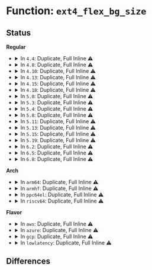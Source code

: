 # Function: <code>ext4_flex_bg_size</code>

## Status
<b>Regular</b>
<ul>
<li>
<details>
<summary>In <code>4.4</code>: Duplicate, Full Inline ⚠️</summary>

**Collision:** Static Duplication

**Inline:** Full

**Transformation:** False

**Instances:**

```
In fs/ext4/balloc.c (ffffffff8129031a)
Location: fs/ext4/ext4.h:2803
Inline: True
Inline callers:
  - fs/ext4/balloc.c:ext4_inode_to_goal_block
```
```
In fs/ext4/ialloc.c (ffffffff81293087)
Location: fs/ext4/ext4.h:2803
Inline: True
Inline callers:
  - fs/ext4/ialloc.c:find_group_orlov
  - fs/ext4/ialloc.c:__ext4_new_inode
```
```
In fs/ext4/mballoc.c (ffffffff812cf707)
Location: fs/ext4/ext4.h:2803
Inline: True
Inline callers:
  - fs/ext4/mballoc.c:ext4_mb_good_group
```
```
In fs/ext4/block_validity.c (ffffffff812d630c)
Location: fs/ext4/ext4.h:2803
Inline: True
Inline callers:
  - fs/ext4/block_validity.c:ext4_setup_system_zone
```
</details>
</li>
<li>
<details>
<summary>In <code>4.8</code>: Duplicate, Full Inline ⚠️</summary>

**Collision:** Static Duplication

**Inline:** Full

**Transformation:** False

**Instances:**

```
In fs/ext4/balloc.c (ffffffff812bd83a)
Location: fs/ext4/ext4.h:2838
Inline: True
Inline callers:
  - fs/ext4/balloc.c:ext4_inode_to_goal_block
```
```
In fs/ext4/ialloc.c (ffffffff812c1977)
Location: fs/ext4/ext4.h:2838
Inline: True
Inline callers:
  - fs/ext4/ialloc.c:__ext4_new_inode
  - fs/ext4/ialloc.c:find_group_orlov
```
```
In fs/ext4/mballoc.c (ffffffff812ff127)
Location: fs/ext4/ext4.h:2838
Inline: True
Inline callers:
  - fs/ext4/mballoc.c:ext4_mb_good_group
```
```
In fs/ext4/block_validity.c (ffffffff81305fac)
Location: fs/ext4/ext4.h:2838
Inline: True
Inline callers:
  - fs/ext4/block_validity.c:ext4_setup_system_zone
```
</details>
</li>
<li>
<details>
<summary>In <code>4.10</code>: Duplicate, Full Inline ⚠️</summary>

**Collision:** Static Duplication

**Inline:** Full

**Transformation:** False

**Instances:**

```
In fs/ext4/balloc.c (ffffffff812d2e8a)
Location: fs/ext4/ext4.h:2816
Inline: True
Inline callers:
  - fs/ext4/balloc.c:ext4_inode_to_goal_block
```
```
In fs/ext4/ialloc.c (ffffffff812d6fb4)
Location: fs/ext4/ext4.h:2816
Inline: True
Inline callers:
  - fs/ext4/ialloc.c:__ext4_new_inode
  - fs/ext4/ialloc.c:find_group_orlov
```
```
In fs/ext4/mballoc.c (ffffffff813151a7)
Location: fs/ext4/ext4.h:2816
Inline: True
Inline callers:
  - fs/ext4/mballoc.c:ext4_mb_good_group
```
```
In fs/ext4/block_validity.c (ffffffff8131bf6c)
Location: fs/ext4/ext4.h:2816
Inline: True
Inline callers:
  - fs/ext4/block_validity.c:ext4_setup_system_zone
```
</details>
</li>
<li>
<details>
<summary>In <code>4.13</code>: Duplicate, Full Inline ⚠️</summary>

**Collision:** Static Duplication

**Inline:** Full

**Transformation:** False

**Instances:**

```
In fs/ext4/balloc.c (ffffffff812e449a)
Location: fs/ext4/ext4.h:2834
Inline: True
Inline callers:
  - fs/ext4/balloc.c:ext4_inode_to_goal_block
```
```
In fs/ext4/block_validity.c (ffffffff812e4b2e)
Location: fs/ext4/ext4.h:2834
Inline: True
Inline callers:
  - fs/ext4/block_validity.c:ext4_setup_system_zone
```
```
In fs/ext4/ialloc.c (ffffffff812f52db)
Location: fs/ext4/ext4.h:2834
Inline: True
Inline callers:
  - fs/ext4/ialloc.c:__ext4_new_inode
  - fs/ext4/ialloc.c:find_group_orlov
```
```
In fs/ext4/mballoc.c (ffffffff8130c60e)
Location: fs/ext4/ext4.h:2834
Inline: True
Inline callers:
  - fs/ext4/mballoc.c:ext4_mb_good_group
```
</details>
</li>
<li>
<details>
<summary>In <code>4.15</code>: Duplicate, Full Inline ⚠️</summary>

**Collision:** Static Duplication

**Inline:** Full

**Transformation:** False

**Instances:**

```
In fs/ext4/balloc.c (ffffffff81308ec9)
Location: fs/ext4/ext4.h:2791
Inline: True
Inline callers:
  - fs/ext4/balloc.c:ext4_inode_to_goal_block
```
```
In fs/ext4/block_validity.c (ffffffff8130955e)
Location: fs/ext4/ext4.h:2791
Inline: True
Inline callers:
  - fs/ext4/block_validity.c:ext4_setup_system_zone
```
```
In fs/ext4/ialloc.c (ffffffff81319a4e)
Location: fs/ext4/ext4.h:2791
Inline: True
Inline callers:
  - fs/ext4/ialloc.c:__ext4_new_inode
  - fs/ext4/ialloc.c:find_group_orlov
```
```
In fs/ext4/mballoc.c (ffffffff813311de)
Location: fs/ext4/ext4.h:2791
Inline: True
Inline callers:
  - fs/ext4/mballoc.c:ext4_mb_good_group
```
</details>
</li>
<li>
<details>
<summary>In <code>4.18</code>: Duplicate, Full Inline ⚠️</summary>

**Collision:** Static Duplication

**Inline:** Full

**Transformation:** False

**Instances:**

```
In fs/ext4/balloc.c (ffffffff81336e05)
Location: fs/ext4/ext4.h:2796
Inline: True
Inline callers:
  - fs/ext4/balloc.c:ext4_inode_to_goal_block
```
```
In fs/ext4/block_validity.c (ffffffff8133745a)
Location: fs/ext4/ext4.h:2796
Inline: True
Inline callers:
  - fs/ext4/block_validity.c:ext4_setup_system_zone
```
```
In fs/ext4/ialloc.c (ffffffff813477b2)
Location: fs/ext4/ext4.h:2796
Inline: True
Inline callers:
  - fs/ext4/ialloc.c:__ext4_new_inode
  - fs/ext4/ialloc.c:find_group_orlov
```
```
In fs/ext4/mballoc.c (ffffffff8135f6f1)
Location: fs/ext4/ext4.h:2796
Inline: True
Inline callers:
  - fs/ext4/mballoc.c:ext4_mb_good_group
```
</details>
</li>
<li>
<details>
<summary>In <code>5.0</code>: Duplicate, Full Inline ⚠️</summary>

**Collision:** Static Duplication

**Inline:** Full

**Transformation:** False

**Instances:**

```
In fs/ext4/balloc.c (ffffffff8134e085)
Location: fs/ext4/ext4.h:2823
Inline: True
Inline callers:
  - fs/ext4/balloc.c:ext4_inode_to_goal_block
```
```
In fs/ext4/block_validity.c (ffffffff8134e6da)
Location: fs/ext4/ext4.h:2823
Inline: True
Inline callers:
  - fs/ext4/block_validity.c:ext4_setup_system_zone
```
```
In fs/ext4/ialloc.c (ffffffff8135f962)
Location: fs/ext4/ext4.h:2823
Inline: True
Inline callers:
  - fs/ext4/ialloc.c:__ext4_new_inode
  - fs/ext4/ialloc.c:find_group_orlov
```
```
In fs/ext4/mballoc.c (ffffffff81377b91)
Location: fs/ext4/ext4.h:2823
Inline: True
Inline callers:
  - fs/ext4/mballoc.c:ext4_mb_good_group
```
</details>
</li>
<li>
<details>
<summary>In <code>5.3</code>: Duplicate, Full Inline ⚠️</summary>

**Collision:** Static Duplication

**Inline:** Full

**Transformation:** False

**Instances:**

```
In fs/ext4/balloc.c (ffffffff81376a36)
Location: fs/ext4/ext4.h:2903
Inline: True
Inline callers:
  - fs/ext4/balloc.c:ext4_inode_to_goal_block
```
```
In fs/ext4/block_validity.c (ffffffff813770f9)
Location: fs/ext4/ext4.h:2903
Inline: True
Inline callers:
  - fs/ext4/block_validity.c:ext4_setup_system_zone
```
```
In fs/ext4/ialloc.c (ffffffff81388b14)
Location: fs/ext4/ext4.h:2903
Inline: True
Inline callers:
  - fs/ext4/ialloc.c:__ext4_new_inode
  - fs/ext4/ialloc.c:find_group_orlov
```
```
In fs/ext4/mballoc.c (ffffffff813a1014)
Location: fs/ext4/ext4.h:2903
Inline: True
Inline callers:
  - fs/ext4/mballoc.c:ext4_mb_good_group
```
</details>
</li>
<li>
<details>
<summary>In <code>5.4</code>: Duplicate, Full Inline ⚠️</summary>

**Collision:** Static Duplication

**Inline:** Full

**Transformation:** False

**Instances:**

```
In fs/ext4/balloc.c (ffffffff8138eca6)
Location: fs/ext4/ext4.h:2965
Inline: True
Inline callers:
  - fs/ext4/balloc.c:ext4_inode_to_goal_block
```
```
In fs/ext4/block_validity.c (ffffffff8138f376)
Location: fs/ext4/ext4.h:2965
Inline: True
Inline callers:
  - fs/ext4/block_validity.c:ext4_setup_system_zone
```
```
In fs/ext4/ialloc.c (ffffffff813a148a)
Location: fs/ext4/ext4.h:2965
Inline: True
Inline callers:
  - fs/ext4/ialloc.c:__ext4_new_inode
  - fs/ext4/ialloc.c:find_group_orlov
```
```
In fs/ext4/mballoc.c (ffffffff813b9e9b)
Location: fs/ext4/ext4.h:2965
Inline: True
Inline callers:
  - fs/ext4/mballoc.c:ext4_mb_good_group
```
</details>
</li>
<li>
<details>
<summary>In <code>5.8</code>: Duplicate, Full Inline ⚠️</summary>

**Collision:** Static Duplication

**Inline:** Full

**Transformation:** False

**Instances:**

```
In fs/ext4/balloc.c (ffffffff813da256)
Location: fs/ext4/ext4.h:3076
Inline: True
Inline callers:
  - fs/ext4/balloc.c:ext4_inode_to_goal_block
```
```
In fs/ext4/block_validity.c (ffffffff813da8a3)
Location: fs/ext4/ext4.h:3076
Inline: True
Inline callers:
  - fs/ext4/block_validity.c:ext4_setup_system_zone
```
```
In fs/ext4/ialloc.c (ffffffff813ec705)
Location: fs/ext4/ext4.h:3076
Inline: True
Inline callers:
  - fs/ext4/ialloc.c:find_group_other
  - fs/ext4/ialloc.c:find_group_orlov
```
```
In fs/ext4/mballoc.c (ffffffff81403b21)
Location: fs/ext4/ext4.h:3076
Inline: True
Inline callers:
  - fs/ext4/mballoc.c:ext4_mb_good_group
```
</details>
</li>
<li>
<details>
<summary>In <code>5.11</code>: Duplicate, Full Inline ⚠️</summary>

**Collision:** Static Duplication

**Inline:** Full

**Transformation:** False

**Instances:**

```
In fs/ext4/balloc.c (ffffffff813ebf26)
Location: fs/ext4/ext4.h:3250
Inline: True
Inline callers:
  - fs/ext4/balloc.c:ext4_inode_to_goal_block
```
```
In fs/ext4/block_validity.c (ffffffff813ec573)
Location: fs/ext4/ext4.h:3250
Inline: True
Inline callers:
  - fs/ext4/block_validity.c:ext4_setup_system_zone
```
```
In fs/ext4/ialloc.c (ffffffff813fe945)
Location: fs/ext4/ext4.h:3250
Inline: True
Inline callers:
  - fs/ext4/ialloc.c:find_group_other
  - fs/ext4/ialloc.c:find_group_orlov
```
```
In fs/ext4/mballoc.c (ffffffff81416d66)
Location: fs/ext4/ext4.h:3250
Inline: True
Inline callers:
  - fs/ext4/mballoc.c:ext4_mb_good_group
```
</details>
</li>
<li>
<details>
<summary>In <code>5.13</code>: Duplicate, Full Inline ⚠️</summary>

**Collision:** Static Duplication

**Inline:** Full

**Transformation:** False

**Instances:**

```
In fs/ext4/balloc.c (ffffffff813f2456)
Location: fs/ext4/ext4.h:3312
Inline: True
Inline callers:
  - fs/ext4/balloc.c:ext4_inode_to_goal_block
```
```
In fs/ext4/block_validity.c (ffffffff813f2ab3)
Location: fs/ext4/ext4.h:3312
Inline: True
Inline callers:
  - fs/ext4/block_validity.c:ext4_setup_system_zone
```
```
In fs/ext4/ialloc.c (ffffffff81404d35)
Location: fs/ext4/ext4.h:3312
Inline: True
Inline callers:
  - fs/ext4/ialloc.c:find_group_other
  - fs/ext4/ialloc.c:find_group_orlov
```
```
In fs/ext4/mballoc.c (ffffffff8141d2f6)
Location: fs/ext4/ext4.h:3312
Inline: True
Inline callers:
  - fs/ext4/mballoc.c:ext4_mb_good_group
```
</details>
</li>
<li>
<details>
<summary>In <code>5.15</code>: Duplicate, Full Inline ⚠️</summary>

**Collision:** Static Duplication

**Inline:** Full

**Transformation:** False

**Instances:**

```
In fs/ext4/balloc.c (ffffffff81444432)
Location: fs/ext4/ext4.h:3382
Inline: True
Inline callers:
  - fs/ext4/balloc.c:ext4_inode_to_goal_block
```
```
In fs/ext4/block_validity.c (ffffffff81444a82)
Location: fs/ext4/ext4.h:3382
Inline: True
Inline callers:
  - fs/ext4/block_validity.c:ext4_setup_system_zone
```
```
In fs/ext4/ialloc.c (ffffffff81457532)
Location: fs/ext4/ext4.h:3382
Inline: True
Inline callers:
  - fs/ext4/ialloc.c:find_group_other
  - fs/ext4/ialloc.c:find_group_orlov
```
```
In fs/ext4/mballoc.c (ffffffff8146fd30)
Location: fs/ext4/ext4.h:3382
Inline: True
Inline callers:
  - fs/ext4/mballoc.c:ext4_mb_good_group
```
</details>
</li>
<li>
<details>
<summary>In <code>5.19</code>: Duplicate, Full Inline ⚠️</summary>

**Collision:** Static Duplication

**Inline:** Full

**Transformation:** False

**Instances:**

```
In fs/ext4/balloc.c (ffffffff814c0312)
Location: fs/ext4/ext4.h:3345
Inline: True
Inline callers:
  - fs/ext4/balloc.c:ext4_inode_to_goal_block
```
```
In fs/ext4/block_validity.c (ffffffff814c0a22)
Location: fs/ext4/ext4.h:3345
Inline: True
Inline callers:
  - fs/ext4/block_validity.c:ext4_setup_system_zone
```
```
In fs/ext4/ialloc.c (ffffffff814d5084)
Location: fs/ext4/ext4.h:3345
Inline: True
Inline callers:
  - fs/ext4/ialloc.c:find_group_other
  - fs/ext4/ialloc.c:find_group_orlov
```
```
In fs/ext4/mballoc.c (ffffffff814f1390)
Location: fs/ext4/ext4.h:3345
Inline: True
Inline callers:
  - fs/ext4/mballoc.c:ext4_mb_good_group
```
</details>
</li>
<li>
<details>
<summary>In <code>6.2</code>: Duplicate, Full Inline ⚠️</summary>

**Collision:** Static Duplication

**Inline:** Full

**Transformation:** False

**Instances:**

```
In fs/ext4/balloc.c (ffffffff81558362)
Location: fs/ext4/ext4.h:3358
Inline: True
Inline callers:
  - fs/ext4/balloc.c:ext4_inode_to_goal_block
```
```
In fs/ext4/block_validity.c (ffffffff81558b02)
Location: fs/ext4/ext4.h:3358
Inline: True
Inline callers:
  - fs/ext4/block_validity.c:ext4_setup_system_zone
```
```
In fs/ext4/ialloc.c (ffffffff8156dd64)
Location: fs/ext4/ext4.h:3358
Inline: True
Inline callers:
  - fs/ext4/ialloc.c:find_group_other
  - fs/ext4/ialloc.c:find_group_orlov
```
```
In fs/ext4/mballoc.c (ffffffff8158b920)
Location: fs/ext4/ext4.h:3358
Inline: True
Inline callers:
  - fs/ext4/mballoc.c:ext4_mb_good_group
```
</details>
</li>
<li>
<details>
<summary>In <code>6.5</code>: Duplicate, Full Inline ⚠️</summary>

**Collision:** Static Duplication

**Inline:** Full

**Transformation:** False

**Instances:**

```
In fs/ext4/balloc.c (ffffffff815901ae)
Location: fs/ext4/ext4.h:3337
Inline: True
Inline callers:
  - fs/ext4/balloc.c:ext4_inode_to_goal_block
```
```
In fs/ext4/block_validity.c (ffffffff81590952)
Location: fs/ext4/ext4.h:3337
Inline: True
Inline callers:
  - fs/ext4/block_validity.c:ext4_setup_system_zone
```
```
In fs/ext4/ialloc.c (ffffffff815a5c54)
Location: fs/ext4/ext4.h:3337
Inline: True
Inline callers:
  - fs/ext4/ialloc.c:find_group_other
  - fs/ext4/ialloc.c:find_group_orlov
```
```
In fs/ext4/mballoc.c (ffffffff815c156a)
Location: fs/ext4/ext4.h:3337
Inline: True
Inline callers:
  - fs/ext4/mballoc.c:ext4_mb_good_group
```
</details>
</li>
<li>
<details>
<summary>In <code>6.8</code>: Duplicate, Full Inline ⚠️</summary>

**Collision:** Static Duplication

**Inline:** Full

**Transformation:** False

**Instances:**

```
In fs/ext4/balloc.c (ffffffff815c8eee)
Location: fs/ext4/ext4.h:3357
Inline: True
Inline callers:
  - fs/ext4/balloc.c:ext4_inode_to_goal_block
```
```
In fs/ext4/ialloc.c (ffffffff815deac4)
Location: fs/ext4/ext4.h:3357
Inline: True
Inline callers:
  - fs/ext4/ialloc.c:find_group_other
  - fs/ext4/ialloc.c:find_group_orlov
```
```
In fs/ext4/mballoc.c (ffffffff815f981a)
Location: fs/ext4/ext4.h:3357
Inline: True
Inline callers:
  - fs/ext4/mballoc.c:ext4_mb_good_group
```
```
In fs/ext4/resize.c (ffffffff81618fac)
Location: fs/ext4/ext4.h:3357
Inline: True
Inline callers:
  - fs/ext4/resize.c:ext4_resize_fs
```
</details>
</li>
</ul>
<b>Arch</b>
<ul>
<li>
<details>
<summary>In <code>arm64</code>: Duplicate, Full Inline ⚠️</summary>

**Collision:** Static Duplication

**Inline:** Full

**Transformation:** False

**Instances:**

```
In fs/ext4/balloc.c (ffff800010461220)
Location: fs/ext4/ext4.h:2965
Inline: True
Inline callers:
  - fs/ext4/balloc.c:ext4_inode_to_goal_block
```
```
In fs/ext4/block_validity.c (ffff800010461c1c)
Location: fs/ext4/ext4.h:2965
Inline: True
Inline callers:
  - fs/ext4/block_validity.c:ext4_setup_system_zone
```
```
In fs/ext4/ialloc.c (ffff800010474ca8)
Location: fs/ext4/ext4.h:2965
Inline: True
Inline callers:
  - fs/ext4/ialloc.c:__ext4_new_inode
  - fs/ext4/ialloc.c:find_group_orlov
```
```
In fs/ext4/mballoc.c (ffff8000104906d8)
Location: fs/ext4/ext4.h:2965
Inline: True
Inline callers:
  - fs/ext4/mballoc.c:ext4_mb_good_group
```
</details>
</li>
<li>
<details>
<summary>In <code>armhf</code>: Duplicate, Full Inline ⚠️</summary>

**Collision:** Static Duplication

**Inline:** Full

**Transformation:** False

**Instances:**

```
In fs/ext4/balloc.c (c06218b8)
Location: fs/ext4/ext4.h:2965
Inline: True
Inline callers:
  - fs/ext4/balloc.c:ext4_inode_to_goal_block
```
```
In fs/ext4/block_validity.c (c0622110)
Location: fs/ext4/ext4.h:2965
Inline: True
Inline callers:
  - fs/ext4/block_validity.c:ext4_setup_system_zone
```
```
In fs/ext4/ialloc.c (c06362a8)
Location: fs/ext4/ext4.h:2965
Inline: True
Inline callers:
  - fs/ext4/ialloc.c:__ext4_new_inode
  - fs/ext4/ialloc.c:find_group_orlov
```
```
In fs/ext4/mballoc.c (c0651804)
Location: fs/ext4/ext4.h:2965
Inline: True
Inline callers:
  - fs/ext4/mballoc.c:ext4_mb_good_group
```
</details>
</li>
<li>
<details>
<summary>In <code>ppc64el</code>: Duplicate, Full Inline ⚠️</summary>

**Collision:** Static Duplication

**Inline:** Full

**Transformation:** False

**Instances:**

```
In fs/ext4/balloc.c (c00000000057d928)
Location: fs/ext4/ext4.h:2965
Inline: True
Inline callers:
  - fs/ext4/balloc.c:ext4_inode_to_goal_block
```
```
In fs/ext4/block_validity.c (c00000000057e3bc)
Location: fs/ext4/ext4.h:2965
Inline: True
Inline callers:
  - fs/ext4/block_validity.c:ext4_setup_system_zone
```
```
In fs/ext4/ialloc.c (c000000000596498)
Location: fs/ext4/ext4.h:2965
Inline: True
Inline callers:
  - fs/ext4/ialloc.c:__ext4_new_inode
  - fs/ext4/ialloc.c:find_group_orlov
```
```
In fs/ext4/mballoc.c (c0000000005b7d30)
Location: fs/ext4/ext4.h:2965
Inline: True
Inline callers:
  - fs/ext4/mballoc.c:ext4_mb_good_group
```
</details>
</li>
<li>
<details>
<summary>In <code>riscv64</code>: Duplicate, Full Inline ⚠️</summary>

**Collision:** Static Duplication

**Inline:** Full

**Transformation:** False

**Instances:**

```
In fs/ext4/balloc.c (ffffffe0002f04c0)
Location: fs/ext4/ext4.h:2965
Inline: True
Inline callers:
  - fs/ext4/balloc.c:ext4_inode_to_goal_block
```
```
In fs/ext4/block_validity.c (ffffffe0002f0b62)
Location: fs/ext4/ext4.h:2965
Inline: True
Inline callers:
  - fs/ext4/block_validity.c:ext4_setup_system_zone
```
```
In fs/ext4/ialloc.c (ffffffe0003006da)
Location: fs/ext4/ext4.h:2965
Inline: True
Inline callers:
  - fs/ext4/ialloc.c:__ext4_new_inode
  - fs/ext4/ialloc.c:find_group_orlov
```
```
In fs/ext4/mballoc.c (ffffffe00031565e)
Location: fs/ext4/ext4.h:2965
Inline: True
Inline callers:
  - fs/ext4/mballoc.c:ext4_mb_good_group
```
</details>
</li>
</ul>
<b>Flavor</b>
<ul>
<li>
<details>
<summary>In <code>aws</code>: Duplicate, Full Inline ⚠️</summary>

**Collision:** Static Duplication

**Inline:** Full

**Transformation:** False

**Instances:**

```
In fs/ext4/balloc.c (ffffffff81387286)
Location: fs/ext4/ext4.h:2965
Inline: True
Inline callers:
  - fs/ext4/balloc.c:ext4_inode_to_goal_block
```
```
In fs/ext4/block_validity.c (ffffffff81387956)
Location: fs/ext4/ext4.h:2965
Inline: True
Inline callers:
  - fs/ext4/block_validity.c:ext4_setup_system_zone
```
```
In fs/ext4/ialloc.c (ffffffff81399a6a)
Location: fs/ext4/ext4.h:2965
Inline: True
Inline callers:
  - fs/ext4/ialloc.c:__ext4_new_inode
  - fs/ext4/ialloc.c:find_group_orlov
```
```
In fs/ext4/mballoc.c (ffffffff813b247b)
Location: fs/ext4/ext4.h:2965
Inline: True
Inline callers:
  - fs/ext4/mballoc.c:ext4_mb_good_group
```
</details>
</li>
<li>
<details>
<summary>In <code>azure</code>: Duplicate, Full Inline ⚠️</summary>

**Collision:** Static Duplication

**Inline:** Full

**Transformation:** False

**Instances:**

```
In fs/ext4/balloc.c (ffffffff81377d16)
Location: fs/ext4/ext4.h:2965
Inline: True
Inline callers:
  - fs/ext4/balloc.c:ext4_inode_to_goal_block
```
```
In fs/ext4/block_validity.c (ffffffff813783e6)
Location: fs/ext4/ext4.h:2965
Inline: True
Inline callers:
  - fs/ext4/block_validity.c:ext4_setup_system_zone
```
```
In fs/ext4/ialloc.c (ffffffff8138a4fa)
Location: fs/ext4/ext4.h:2965
Inline: True
Inline callers:
  - fs/ext4/ialloc.c:__ext4_new_inode
  - fs/ext4/ialloc.c:find_group_orlov
```
```
In fs/ext4/mballoc.c (ffffffff813a2f0b)
Location: fs/ext4/ext4.h:2965
Inline: True
Inline callers:
  - fs/ext4/mballoc.c:ext4_mb_good_group
```
</details>
</li>
<li>
<details>
<summary>In <code>gcp</code>: Duplicate, Full Inline ⚠️</summary>

**Collision:** Static Duplication

**Inline:** Full

**Transformation:** False

**Instances:**

```
In fs/ext4/balloc.c (ffffffff81384d56)
Location: fs/ext4/ext4.h:2965
Inline: True
Inline callers:
  - fs/ext4/balloc.c:ext4_inode_to_goal_block
```
```
In fs/ext4/block_validity.c (ffffffff81385426)
Location: fs/ext4/ext4.h:2965
Inline: True
Inline callers:
  - fs/ext4/block_validity.c:ext4_setup_system_zone
```
```
In fs/ext4/ialloc.c (ffffffff813972ca)
Location: fs/ext4/ext4.h:2965
Inline: True
Inline callers:
  - fs/ext4/ialloc.c:__ext4_new_inode
  - fs/ext4/ialloc.c:find_group_orlov
```
```
In fs/ext4/mballoc.c (ffffffff813afcdb)
Location: fs/ext4/ext4.h:2965
Inline: True
Inline callers:
  - fs/ext4/mballoc.c:ext4_mb_good_group
```
</details>
</li>
<li>
<details>
<summary>In <code>lowlatency</code>: Duplicate, Full Inline ⚠️</summary>

**Collision:** Static Duplication

**Inline:** Full

**Transformation:** False

**Instances:**

```
In fs/ext4/balloc.c (ffffffff813988d6)
Location: fs/ext4/ext4.h:2965
Inline: True
Inline callers:
  - fs/ext4/balloc.c:ext4_inode_to_goal_block
```
```
In fs/ext4/block_validity.c (ffffffff81398fa7)
Location: fs/ext4/ext4.h:2965
Inline: True
Inline callers:
  - fs/ext4/block_validity.c:ext4_setup_system_zone
```
```
In fs/ext4/ialloc.c (ffffffff813ab5ee)
Location: fs/ext4/ext4.h:2965
Inline: True
Inline callers:
  - fs/ext4/ialloc.c:__ext4_new_inode
  - fs/ext4/ialloc.c:find_group_orlov
```
```
In fs/ext4/mballoc.c (ffffffff813c470a)
Location: fs/ext4/ext4.h:2965
Inline: True
Inline callers:
  - fs/ext4/mballoc.c:ext4_mb_good_group
```
</details>
</li>
</ul>

## Differences
